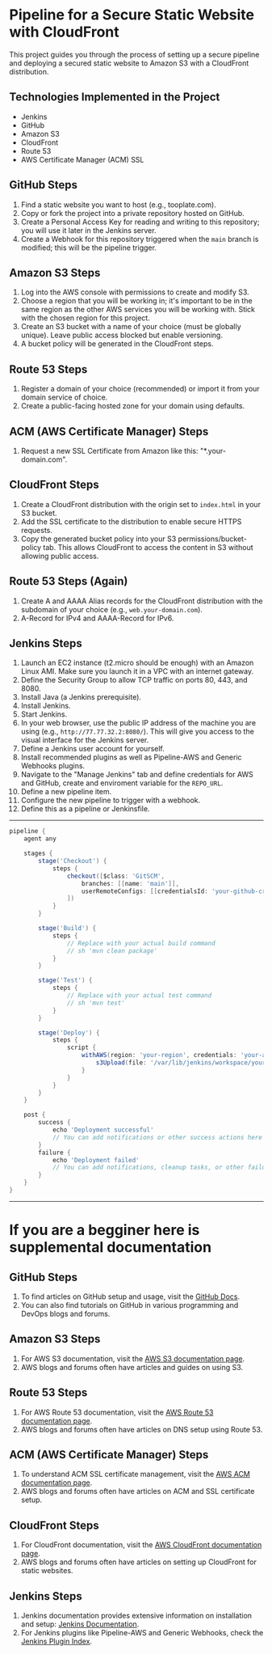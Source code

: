 
# Pipeline for a Secure Static Website with CloudFront

This project guides you through the process of setting up a secure pipeline and deploying a secured static website to Amazon S3 with a CloudFront distribution.

## Technologies Implemented in the Project

- Jenkins
- GitHub
- Amazon S3
- CloudFront
- Route 53
- AWS Certificate Manager (ACM) SSL

## GitHub Steps

1. Find a static website you want to host (e.g., tooplate.com).
2. Copy or fork the project into a private repository hosted on GitHub.
3. Create a Personal Access Key for reading and writing to this repository; you will use it later in the Jenkins server.
4. Create a Webhook for this repository triggered when the `main` branch is modified; this will be the pipeline trigger.

## Amazon S3 Steps

1. Log into the AWS console with permissions to create and modify S3.
2. Choose a region that you will be working in; it's important to be in the same region as the other AWS services you will be working with. Stick with the chosen region for this project.
3. Create an S3 bucket with a name of your choice (must be globally unique). Leave public access blocked but enable versioning.
4. A bucket policy will be generated in the CloudFront steps.

## Route 53 Steps

1. Register a domain of your choice (recommended) or import it from your domain service of choice.
2. Create a public-facing hosted zone for your domain using defaults.

## ACM (AWS Certificate Manager) Steps

1. Request a new SSL Certificate from Amazon like this: "*.your-domain.com".

## CloudFront Steps

1. Create a CloudFront distribution with the origin set to `index.html` in your S3 bucket.
2. Add the SSL certificate to the distribution to enable secure HTTPS requests.
3. Copy the generated bucket policy into your S3 permissions/bucket-policy tab. This allows CloudFront to access the content in S3 without allowing public access.

## Route 53 Steps (Again)

1. Create A and AAAA Alias records for the CloudFront distribution with the subdomain of your choice (e.g., `web.your-domain.com`).
2. A-Record for IPv4 and AAAA-Record for IPv6.

## Jenkins Steps

1. Launch an EC2 instance (t2.micro should be enough) with an Amazon Linux AMI. Make sure you launch it in a VPC with an internet gateway.
2. Define the Security Group to allow TCP traffic on ports 80, 443, and 8080.
3. Install Java (a Jenkins prerequisite).
4. Install Jenkins.
5. Start Jenkins.
6. In your web browser, use the public IP address of the machine you are using (e.g., `http://77.77.32.2:8080/`). This will give you access to the visual interface for the Jenkins server.
7. Define a Jenkins user account for yourself.
8. Install recommended plugins as well as Pipeline-AWS and Generic Webhooks plugins.
9. Navigate to the "Manage Jenkins" tab and define credentials for AWS and GitHub, create and enviroment variable for the `REPO_URL`.
10. Define a new pipeline item.
11. Configure the new pipeline to trigger with a webhook.
12. Define this as a pipeline or Jenkinsfile.

---

```Groovy
pipeline {
    agent any

    stages {
        stage('Checkout') {
            steps {
                checkout([$class: 'GitSCM',
                    branches: [[name: 'main']],
                    userRemoteConfigs: [[credentialsId: 'your-github-credentials', url: REPO_URL]]
                ])
            }
        }

        stage('Build') {
            steps {
                // Replace with your actual build command
                // sh 'mvn clean package' 
            }
        }

        stage('Test') {
            steps {
                // Replace with your actual test command
                // sh 'mvn test' 
            }
        }

        stage('Deploy') {
            steps {
                script {
                    withAWS(region: 'your-region', credentials: 'your-aws-credentials') {
                        s3Upload(file: '/var/lib/jenkins/workspace/your-pipeline-name', bucket: 'your-bucket-name')
                    }
                }
            }
        }
    }

    post {
        success {
            echo 'Deployment successful'
            // You can add notifications or other success actions here
        }
        failure {
            echo 'Deployment failed'
            // You can add notifications, cleanup tasks, or other failure actions here
        }
    }
}

```

----

# If you are a begginer here is supplemental documentation

## GitHub Steps

1. To find articles on GitHub setup and usage, visit the [GitHub Docs](https://docs.github.com/en).
2. You can also find tutorials on GitHub in various programming and DevOps blogs and forums.

## Amazon S3 Steps

1. For AWS S3 documentation, visit the [AWS S3 documentation page](https://docs.aws.amazon.com/s3/index.html).
2. AWS blogs and forums often have articles and guides on using S3.

## Route 53 Steps

1. For AWS Route 53 documentation, visit the [AWS Route 53 documentation page](https://docs.aws.amazon.com/route53/index.html).
2. AWS blogs and forums often have articles on DNS setup using Route 53.

## ACM (AWS Certificate Manager) Steps

1. To understand ACM SSL certificate management, visit the [AWS ACM documentation page](https://docs.aws.amazon.com/acm/index.html).
2. AWS blogs and forums often have articles on ACM and SSL certificate setup.

## CloudFront Steps

1. For CloudFront documentation, visit the [AWS CloudFront documentation page](https://docs.aws.amazon.com/cloudfront/index.html).
2. AWS blogs and forums often have articles on setting up CloudFront for static websites.

## Jenkins Steps

1. Jenkins documentation provides extensive information on installation and setup: [Jenkins Documentation](https://www.jenkins.io/doc/).
2. For Jenkins plugins like Pipeline-AWS and Generic Webhooks, check the [Jenkins Plugin Index](https://plugins.jenkins.io/).
